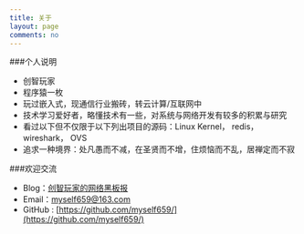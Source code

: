 ```yaml
---
title: 关于
layout: page
comments: no
---
```


###个人说明

* 创智玩家
* 程序猿一枚
* 玩过嵌入式，现通信行业搬砖，转云计算/互联网中
* 技术学习爱好者，略懂技术有一些，对系统与网络开发有较多的积累与研究
* 看过以下但不仅限于以下列出项目的源码：Linux Kernel， redis， wireshark， OVS
* 追求一种境界：处凡愚而不减，在圣贤而不增，住烦恼而不乱，居禅定而不寂

###欢迎交流

* Blog：[创智玩家的网络黑板报](http://myself659.github.io/)
* Email：[myself659@163.com](myself659@163.com)
* GitHub : [https://github.com/myself659/](https://github.com/myself659/)


